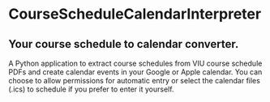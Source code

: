 # CourseScheduleCalendarInterpreter
## Your course schedule to calendar converter. 

A Python application to extract course schedules from VIU course schedule PDFs and create calendar events in your Google or Apple calendar. You can choose to allow permissions for automatic entry or select the calendar files (.ics) to schedule if you prefer to enter it yourself.